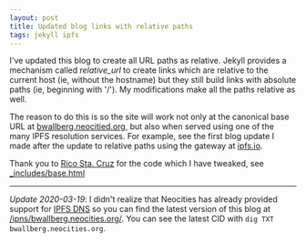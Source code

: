 ```yaml
---
layout: post
title: Updated blog links with relative paths
tags: jekyll ipfs
---
```


I've updated this blog to create all URL paths as relative.  Jekyll provides a mechanism called *relative_url* to create links which are relative to the current host (ie, without the hostname) but they still build links with absolute paths (ie, beginning with '/').  My modifications make all the paths relative as well.

The reason to do this is so the site will work not only at the canonical base URL at [bwallberg.neocitied.org](https://bwallberg.neocities.org), but also when served using one of the many IPFS resolution services.  For example, see the first blog update I made after the update to relative paths using the gateway at [ipfs.io](https://ipfs.io/ipfs/bafybeiekzvumh7gddjtyhufhajnwqwtlgfzr4wrikobjsuitgii46e767u/).

Thank you to [Rico Sta. Cruz](https://ricostacruz.com/til/relative-paths-in-jekyll) for the code which I have tweaked, see [_includes/base.html](https://github.com/wallberg/blog/blob/master/_includes/base.html)

---

*Update 2020-03-19*: I didn't realize that Neocities has already provided support for [IPFS DNS](https://blog.neocities.org/blog/2017/08/07/ipfs-dns-support.html) so you can find the latest version of this blog at [/ipns/bwallberg.neocities.org/](https://ipfs.io/ipns/bwallberg.neocities.org/). You can see the latest CID with `dig TXT bwallberg.neocities.org`.